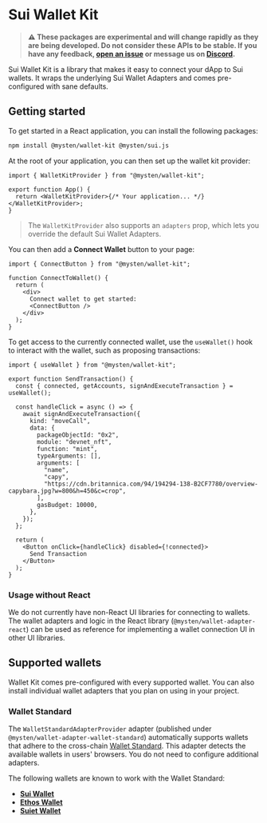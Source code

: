 # Sui Wallet Kit

> **⚠️ These packages are experimental and will change rapidly as they are being developed. Do not consider these APIs to be stable. If you have any feedback, [open an issue](https://github.com/MystenLabs/sui/issues/new/choose) or message us on [Discord](https://discord.gg/Sui).**

Sui Wallet Kit is a library that makes it easy to connect your dApp to Sui wallets. It wraps the underlying Sui Wallet Adapters and comes pre-configured with sane defaults.

## Getting started

To get started in a React application, you can install the following packages:

```bash
npm install @mysten/wallet-kit @mysten/sui.js
```

At the root of your application, you can then set up the wallet kit provider:

```tsx
import { WalletKitProvider } from "@mysten/wallet-kit";

export function App() {
  return <WalletKitProvider>{/* Your application... */}</WalletKitProvider>;
}
```

> The `WalletKitProvider` also supports an `adapters` prop, which lets you override the default Sui Wallet Adapters.

You can then add a **Connect Wallet** button to your page:

```tsx
import { ConnectButton } from "@mysten/wallet-kit";

function ConnectToWallet() {
  return (
    <div>
      Connect wallet to get started:
      <ConnectButton />
    </div>
  );
}
```

To get access to the currently connected wallet, use the `useWallet()` hook to interact with the wallet, such as proposing transactions:

```tsx
import { useWallet } from "@mysten/wallet-kit";

export function SendTransaction() {
  const { connected, getAccounts, signAndExecuteTransaction } = useWallet();

  const handleClick = async () => {
    await signAndExecuteTransaction({
      kind: "moveCall",
      data: {
        packageObjectId: "0x2",
        module: "devnet_nft",
        function: "mint",
        typeArguments: [],
        arguments: [
          "name",
          "capy",
          "https://cdn.britannica.com/94/194294-138-B2CF7780/overview-capybara.jpg?w=800&h=450&c=crop",
        ],
        gasBudget: 10000,
      },
    });
  };

  return (
    <Button onClick={handleClick} disabled={!connected}>
      Send Transaction
    </Button>
  );
}
```

### Usage without React

We do not currently have non-React UI libraries for connecting to wallets. The wallet adapters and logic in the React library (`@mysten/wallet-adapter-react`) can be used as reference for implementing a wallet connection UI in other UI libraries.

## Supported wallets

Wallet Kit comes pre-configured with every supported wallet. You can also install individual wallet adapters that you plan on using in your project.

### Wallet Standard

The `WalletStandardAdapterProvider` adapter (published under `@mysten/wallet-adapter-wallet-standard`) automatically supports wallets that adhere to the cross-chain [Wallet Standard](https://github.com/wallet-standard/wallet-standard/). This adapter detects the available wallets in users' browsers. You do not need to configure additional adapters.

The following wallets are known to work with the Wallet Standard:

- **[Sui Wallet](https://docs.sui.io/devnet/explore/wallet-browser)**
- **[Ethos Wallet](https://chrome.google.com/webstore/detail/ethos-wallet/mcbigmjiafegjnnogedioegffbooigli)**
- **[Suiet Wallet](https://suiet.app/)**
